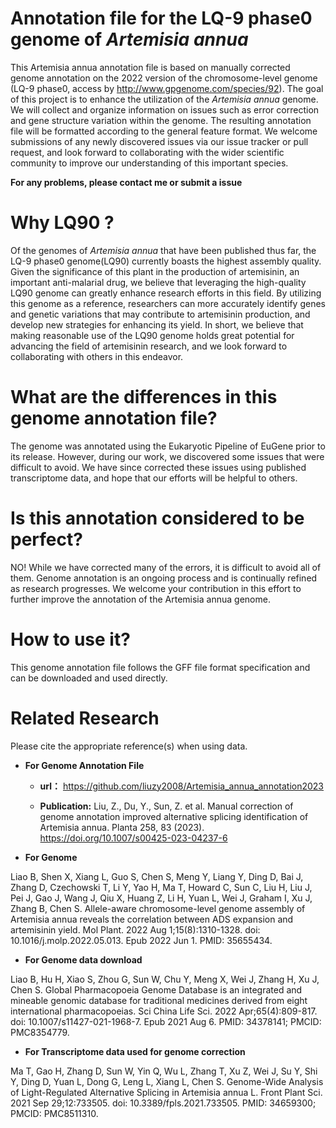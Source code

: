 # Annotation file for the LQ-9 phase0 genome of _Artemisia annua_
This Artemisia annua annotation file is based on manually corrected genome annotation on the 2022 version of the chromosome-level genome (LQ-9 phase0, access by http://www.gpgenome.com/species/92).
The goal of this project is to enhance the utilization of the _Artemisia annua_ genome. We will collect and organize information on issues such as error correction and gene structure variation within the genome. The resulting annotation file will be formatted according to the general feature format. We welcome submissions of any newly discovered issues via our issue tracker or pull request, and look forward to collaborating with the wider scientific community to improve our understanding of this important species.

**For any problems, please contact me or submit a issue**

# Why LQ90 ?
Of the genomes of _Artemisia annua_ that have been published thus far, the LQ-9 phase0 genome(LQ90) currently boasts the highest assembly quality. Given the significance of this plant in the production of artemisinin, an important anti-malarial drug, we believe that leveraging the high-quality LQ90 genome can greatly enhance research efforts in this field. By utilizing this genome as a reference, researchers can more accurately identify genes and genetic variations that may contribute to artemisinin production, and develop new strategies for enhancing its yield. In short, we believe that making reasonable use of the LQ90 genome holds great potential for advancing the field of artemisinin research, and we look forward to collaborating with others in this endeavor.
# What are the differences in this genome annotation file?
The genome was annotated using the Eukaryotic Pipeline of EuGene prior to its release. However, during our work, we discovered some issues that were difficult to avoid. We have since corrected these issues using published transcriptome data, and hope that our efforts will be helpful to others.
# Is this annotation considered to be perfect?
NO! While we have corrected many of the errors, it is difficult to avoid all of them. Genome annotation is an ongoing process and is continually refined as research progresses. We welcome your contribution in this effort to further improve the annotation of the Artemisia annua genome.
# How to use it?
This genome annotation file follows the GFF file format specification and can be downloaded and used directly. 

# Related Research
Please cite the appropriate reference(s) when using data.

- **For Genome Annotation File**
  
  - **url：**     https://github.com/liuzy2008/Artemisia_annua_annotation2023

  - **Publication:**    Liu, Z., Du, Y., Sun, Z. et al. Manual correction of genome annotation improved alternative splicing identification of Artemisia annua. Planta 258, 83 (2023). https://doi.org/10.1007/s00425-023-04237-6




- **For Genome**

Liao B, Shen X, Xiang L, Guo S, Chen S, Meng Y, Liang Y, Ding D, Bai J, Zhang D, Czechowski T, Li Y, Yao H, Ma T, Howard C, Sun C, Liu H, Liu J, Pei J, Gao J, Wang J, Qiu X, Huang Z, Li H, Yuan L, Wei J, Graham I, Xu J, Zhang B, Chen S. Allele-aware chromosome-level genome assembly of Artemisia annua reveals the correlation between ADS expansion and artemisinin yield. Mol Plant. 2022 Aug 1;15(8):1310-1328. doi: 10.1016/j.molp.2022.05.013. Epub 2022 Jun 1. PMID: 35655434.

- **For Genome data download**

Liao B, Hu H, Xiao S, Zhou G, Sun W, Chu Y, Meng X, Wei J, Zhang H, Xu J, Chen S. Global Pharmacopoeia Genome Database is an integrated and mineable genomic database for traditional medicines derived from eight international pharmacopoeias. Sci China Life Sci. 2022 Apr;65(4):809-817. doi: 10.1007/s11427-021-1968-7. Epub 2021 Aug 6. PMID: 34378141; PMCID: PMC8354779.

- **For Transcriptome data used for genome correction**

Ma T, Gao H, Zhang D, Sun W, Yin Q, Wu L, Zhang T, Xu Z, Wei J, Su Y, Shi Y, Ding D, Yuan L, Dong G, Leng L, Xiang L, Chen S. Genome-Wide Analysis of Light-Regulated Alternative Splicing in Artemisia annua L. Front Plant Sci. 2021 Sep 29;12:733505. doi: 10.3389/fpls.2021.733505. PMID: 34659300; PMCID: PMC8511310.

